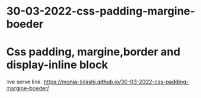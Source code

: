 # 30-03-2022-css-padding-margine-boeder
# Css padding, margine,border and display-inline block
 live serve link :https://monia-bilashi.github.io/30-03-2022-css-padding-margine-boeder/

